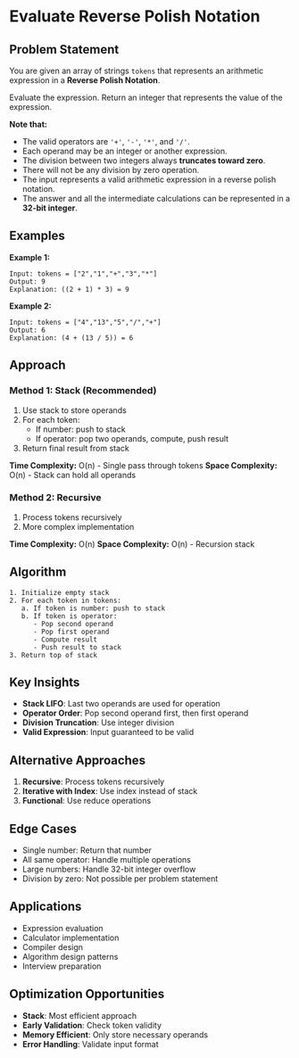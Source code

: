 # Evaluate Reverse Polish Notation

## Problem Statement

You are given an array of strings `tokens` that represents an arithmetic expression in a **Reverse Polish Notation**.

Evaluate the expression. Return an integer that represents the value of the expression.

**Note that:**
- The valid operators are `'+'`, `'-'`, `'*'`, and `'/'`.
- Each operand may be an integer or another expression.
- The division between two integers always **truncates toward zero**.
- There will not be any division by zero operation.
- The input represents a valid arithmetic expression in a reverse polish notation.
- The answer and all the intermediate calculations can be represented in a **32-bit integer**.

## Examples

**Example 1:**
```
Input: tokens = ["2","1","+","3","*"]
Output: 9
Explanation: ((2 + 1) * 3) = 9
```

**Example 2:**
```
Input: tokens = ["4","13","5","/","+"]
Output: 6
Explanation: (4 + (13 / 5)) = 6
```

## Approach

### Method 1: Stack (Recommended)
1. Use stack to store operands
2. For each token:
   - If number: push to stack
   - If operator: pop two operands, compute, push result
3. Return final result from stack

**Time Complexity:** O(n) - Single pass through tokens
**Space Complexity:** O(n) - Stack can hold all operands

### Method 2: Recursive
1. Process tokens recursively
2. More complex implementation

**Time Complexity:** O(n)
**Space Complexity:** O(n) - Recursion stack

## Algorithm

```
1. Initialize empty stack
2. For each token in tokens:
   a. If token is number: push to stack
   b. If token is operator:
      - Pop second operand
      - Pop first operand
      - Compute result
      - Push result to stack
3. Return top of stack
```

## Key Insights

- **Stack LIFO**: Last two operands are used for operation
- **Operator Order**: Pop second operand first, then first operand
- **Division Truncation**: Use integer division
- **Valid Expression**: Input guaranteed to be valid

## Alternative Approaches

1. **Recursive**: Process tokens recursively
2. **Iterative with Index**: Use index instead of stack
3. **Functional**: Use reduce operations

## Edge Cases

- Single number: Return that number
- All same operator: Handle multiple operations
- Large numbers: Handle 32-bit integer overflow
- Division by zero: Not possible per problem statement

## Applications

- Expression evaluation
- Calculator implementation
- Compiler design
- Algorithm design patterns
- Interview preparation

## Optimization Opportunities

- **Stack**: Most efficient approach
- **Early Validation**: Check token validity
- **Memory Efficient**: Only store necessary operands
- **Error Handling**: Validate input format
